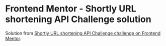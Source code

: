 # Frontend Mentor - Shortly URL shortening API Challenge solution

Solution from [Shortly URL shortening API Challenge challenge on Frontend Mentor](https://www.frontendmentor.io/challenges/url-shortening-api-landing-page-2ce3ob-G).

